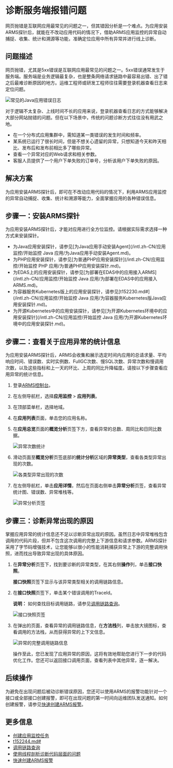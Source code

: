 # 诊断服务端报错问题

网页抛错是互联网应用最常见的问题之一，但其错因分析是一个难点。为应用安装ARMS探针后，就能在不改动应用代码的情况下，借助ARMS应用监控的异常自动捕捉、收集、统计和溯源等功能，准确定位应用中所有异常并进行线上诊断。

## 问题描述

网页抛错，尤其是5xx错误是互联网应用最常见的问题之一。5xx错误通常发生于服务端。服务端是业务逻辑最复杂，也是整条网络请求链路中最容易出错、出了错之后最难诊断原因的地方。运维工程师或研发工程师往往需要登录机器查看日志来定位问题。

![常见的Java应用错误日志](../images/p42274.png "示例：常见的Java应用错误日志")

对于逻辑不太复杂、上线时间不长的应用来说，登录机器查看日志的方式能够解决大部分网站抛错的问题。但在以下场景中，传统的问题诊断方式往往没有用武之地。

-   在一个分布式应用集群中，需知道某一类错误的发生时间和频率。
-   某系统已运行了很长时间，但是不想关心遗留的异常，只想知道今天和昨天相比、发布后和发布前相比多了哪些异常。
-   查看一个异常对应的Web请求和相关参数。
-   客服人员提供了一个用户下单失败的订单号，分析该用户下单失败的原因。

## 解决方案

为应用安装ARMS探针后，即可在不改动应用代码的情况下，利用ARMS应用监控的异常自动捕捉、收集、统计和溯源等能力，全面掌握应用的各种错误信息。

## 步骤一：安装ARMS探针

为应用安装ARMS探针后，才能对应用进行全方位监控。请根据实际需求选择一种方式来安装探针。

-   为Java应用安装探针，请参见[为Java应用手动安装Agent](/intl.zh-CN/应用监控/开始监控 Java 应用/为Java应用手动安装Agent.md)。
-   为PHP应用安装探针，请参见[为普通PHP应用安装探针](/intl.zh-CN/应用监控/开始监控 PHP 应用/为普通PHP应用安装探针.md)。
-   为EDAS上的应用安装探针，请参见[为部署在EDAS中的应用接入ARMS](/intl.zh-CN/应用监控/开始监控 Java 应用/为部署在EDAS中的应用接入ARMS.md)。
-   为容器服务Kubernetes版上的应用安装探针，请参见[t152230.md\#](/intl.zh-CN/应用监控/开始监控 Java 应用/为容器服务Kubernetes版Java应用安装探针.md)。
-   为开源Kubernetes中的应用安装探针，请参见[为开源Kubernetes环境中的应用安装探针](/intl.zh-CN/应用监控/开始监控 Java 应用/为开源Kubernetes环境中的应用安装探针.md)。

## 步骤二：查看关于应用异常的统计信息

为应用安装ARMS探针后，ARMS会收集和展示选定时间内应用的总请求量、平均响应时间、错误数、实时实例数、FullGC次数、慢SQL次数、异常次数和慢调用次数，以及这些指标和上一天的环比、上周的同比升降幅度。请按以下步骤查看应用异常的统计信息。

1.  登录[ARMS控制台](https://arms-ap-southeast-1.console.aliyun.com/#/home)。

2.  在左侧导航栏，选择**应用监控** \> **应用列表**。

3.  在顶部菜单栏，选择地域。

4.  在**应用列表**页面，单击您的应用名称。

5.  在**应用总览**页面的**概览分析**页签下方，查看异常的总数、周同比和日同比数据。

    ![异常次数统计](../images/p47240.png "异常次数统计")

6.  滑动页面至**概览分析**页签底部的**统计分析**区域的**异常类型**，查看各类型异常出现的次数。

    ![各类型异常出现的次数](../images/p42279.png "各类型异常出现的次数")

7.  在左侧导航栏，单击**应用详情**，然后在页面右侧单击**异常分析**页签，查看异常统计图、错误数、异常堆栈等。

    ![异常分析页签](../images/p42280.png "异常分析页签")


## 步骤三：诊断异常出现的原因

掌握应用异常的统计信息还不足以诊断异常出现的原因。虽然日志中异常堆栈包含调用的代码片段，但并不包含这次调用的完整上下游信息和请求参数。ARMS探针采用了字节码增强技术，让您能够以很小的性能消耗捕获异常上下游的完整调用快照，进而找出导致异常出现的具体原因。

1.  在**异常分析**页签下，找到要诊断的异常类型，在其右侧**操作**列，单击**接口快照**。

    **接口快照**页签下显示与该异常类型相关的调用链路信息。

2.  在**接口快照**页签下，单击某个错误调用的TraceId。

    **说明：** 如何查找目标调用链路，请参见[调用链路查询](/intl.zh-CN/应用监控/控制台功能/调用链路查询.md)。

    ![接口快照页签](../images/p42281.png "接口快照页签")

3.  在弹出的页面，查看异常的调用链路信息，在**方法栈**列，单击放大镜图标，查看调用的方法栈，从而获得异常的上下文信息。

    ![异常的完整调用链路信息](../images/p42282.png "异常的完整调用链路信息")

    操作至此，您已发现了应用异常的原因，这将有效地帮助您进行下一步的代码优化工作。您还可以返回接口调用页面，查看列表中其他异常，逐一解决。


## 后续操作

为避免在出现问题后被动诊断错误原因，您还可以使用ARMS的报警功能针对一个接口或全部接口创建报警，即可在出现问题的第一时间向运维团队发送通知。如何创建报警，请参见[快速创建ARMS报警](/intl.zh-CN/快速入门/快速创建ARMS报警.md)。

## 更多信息

-   [创建应用监控任务](/intl.zh-CN/快速入门/创建应用监控任务.md)
-   [t152244.md\#](/intl.zh-CN/应用监控/控制台功能/接口调用.md)
-   [调用链路查询](/intl.zh-CN/应用监控/控制台功能/调用链路查询.md)
-   [使用线程剖析诊断代码层面的问题](/intl.zh-CN/应用监控/使用教程/使用线程剖析诊断代码层面的问题.md)
-   [快速创建ARMS报警](/intl.zh-CN/快速入门/快速创建ARMS报警.md)

